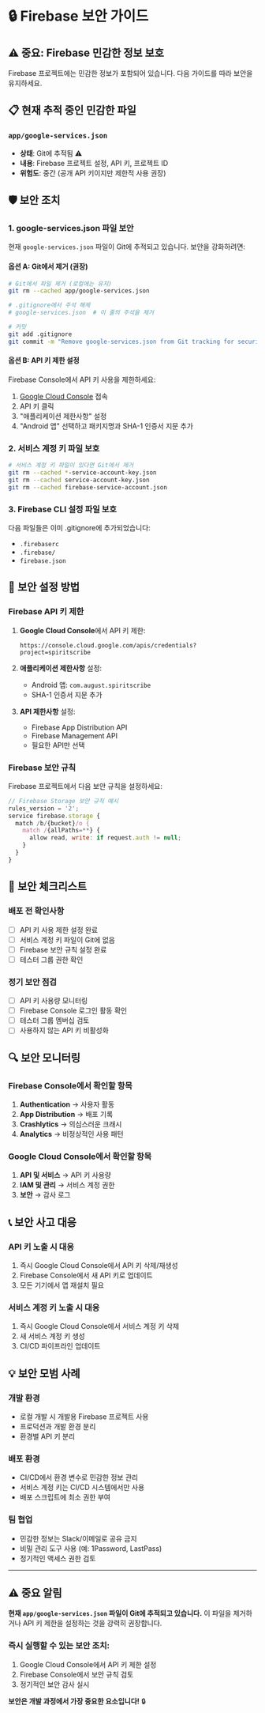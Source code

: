 # 🔒 Firebase 보안 가이드

## ⚠️ 중요: Firebase 민감한 정보 보호

Firebase 프로젝트에는 민감한 정보가 포함되어 있습니다. 다음 가이드를 따라 보안을 유지하세요.

## 📋 현재 추적 중인 민감한 파일

### `app/google-services.json`
- **상태**: Git에 추적됨 ⚠️
- **내용**: Firebase 프로젝트 설정, API 키, 프로젝트 ID
- **위험도**: 중간 (공개 API 키이지만 제한적 사용 권장)

## 🛡️ 보안 조치

### 1. google-services.json 파일 보안

현재 `google-services.json` 파일이 Git에 추적되고 있습니다. 보안을 강화하려면:

#### 옵션 A: Git에서 제거 (권장)
```bash
# Git에서 파일 제거 (로컬에는 유지)
git rm --cached app/google-services.json

# .gitignore에서 주석 해제
# google-services.json  # 이 줄의 주석을 제거

# 커밋
git add .gitignore
git commit -m "Remove google-services.json from Git tracking for security"
```

#### 옵션 B: API 키 제한 설정
Firebase Console에서 API 키 사용을 제한하세요:
1. [Google Cloud Console](https://console.cloud.google.com/apis/credentials) 접속
2. API 키 클릭
3. "애플리케이션 제한사항" 설정
4. "Android 앱" 선택하고 패키지명과 SHA-1 인증서 지문 추가

### 2. 서비스 계정 키 파일 보호

```bash
# 서비스 계정 키 파일이 있다면 Git에서 제거
git rm --cached *-service-account-key.json
git rm --cached service-account-key.json
git rm --cached firebase-service-account.json
```

### 3. Firebase CLI 설정 파일 보호

다음 파일들은 이미 .gitignore에 추가되었습니다:
- `.firebaserc`
- `.firebase/`
- `firebase.json`

## 🔧 보안 설정 방법

### Firebase API 키 제한

1. **Google Cloud Console**에서 API 키 제한:
   ```
   https://console.cloud.google.com/apis/credentials?project=spiritscribe
   ```

2. **애플리케이션 제한사항** 설정:
   - Android 앱: `com.august.spiritscribe`
   - SHA-1 인증서 지문 추가

3. **API 제한사항** 설정:
   - Firebase App Distribution API
   - Firebase Management API
   - 필요한 API만 선택

### Firebase 보안 규칙

Firebase 프로젝트에서 다음 보안 규칙을 설정하세요:

```javascript
// Firebase Storage 보안 규칙 예시
rules_version = '2';
service firebase.storage {
  match /b/{bucket}/o {
    match /{allPaths=**} {
      allow read, write: if request.auth != null;
    }
  }
}
```

## 🚨 보안 체크리스트

### 배포 전 확인사항
- [ ] API 키 사용 제한 설정 완료
- [ ] 서비스 계정 키 파일이 Git에 없음
- [ ] Firebase 보안 규칙 설정 완료
- [ ] 테스터 그룹 권한 확인

### 정기 보안 점검
- [ ] API 키 사용량 모니터링
- [ ] Firebase Console 로그인 활동 확인
- [ ] 테스터 그룹 멤버십 검토
- [ ] 사용하지 않는 API 키 비활성화

## 🔍 보안 모니터링

### Firebase Console에서 확인할 항목
1. **Authentication** → 사용자 활동
2. **App Distribution** → 배포 기록
3. **Crashlytics** → 의심스러운 크래시
4. **Analytics** → 비정상적인 사용 패턴

### Google Cloud Console에서 확인할 항목
1. **API 및 서비스** → API 키 사용량
2. **IAM 및 관리** → 서비스 계정 권한
3. **보안** → 감사 로그

## 📞 보안 사고 대응

### API 키 노출 시 대응
1. 즉시 Google Cloud Console에서 API 키 삭제/재생성
2. Firebase Console에서 새 API 키로 업데이트
3. 모든 기기에서 앱 재설치 필요

### 서비스 계정 키 노출 시 대응
1. 즉시 Google Cloud Console에서 서비스 계정 키 삭제
2. 새 서비스 계정 키 생성
3. CI/CD 파이프라인 업데이트

## 💡 보안 모범 사례

### 개발 환경
- 로컬 개발 시 개발용 Firebase 프로젝트 사용
- 프로덕션과 개발 환경 분리
- 환경별 API 키 분리

### 배포 환경
- CI/CD에서 환경 변수로 민감한 정보 관리
- 서비스 계정 키는 CI/CD 시스템에서만 사용
- 배포 스크립트에 최소 권한 부여

### 팀 협업
- 민감한 정보는 Slack/이메일로 공유 금지
- 비밀 관리 도구 사용 (예: 1Password, LastPass)
- 정기적인 액세스 권한 검토

---

## ⚠️ 중요 알림

**현재 `app/google-services.json` 파일이 Git에 추적되고 있습니다.**
이 파일을 제거하거나 API 키 제한을 설정하는 것을 강력히 권장합니다.

### 즉시 실행할 수 있는 보안 조치:
1. Google Cloud Console에서 API 키 제한 설정
2. Firebase Console에서 보안 규칙 검토
3. 정기적인 보안 감사 실시

**보안은 개발 과정에서 가장 중요한 요소입니다!** 🔒
